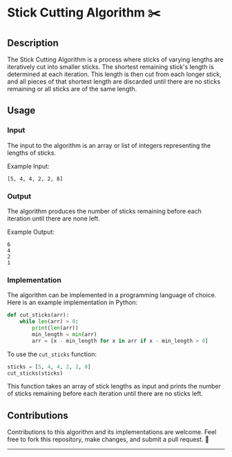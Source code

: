 
# Stick Cutting Algorithm ✂️

## Description

The Stick Cutting Algorithm is a process where sticks of varying lengths are iteratively cut into smaller sticks. The shortest remaining stick's length is determined at each iteration. This length is then cut from each longer stick, and all pieces of that shortest length are discarded until there are no sticks remaining or all sticks are of the same length.

## Usage

### Input

The input to the algorithm is an array or list of integers representing the lengths of sticks.

Example Input:
```
[5, 4, 4, 2, 2, 8]
```

### Output

The algorithm produces the number of sticks remaining before each iteration until there are none left.

Example Output:
```
6
4
2
1
```

### Implementation

The algorithm can be implemented in a programming language of choice. Here is an example implementation in Python:

```python
def cut_sticks(arr):
    while len(arr) > 0:
        print(len(arr))
        min_length = min(arr)
        arr = [x - min_length for x in arr if x - min_length > 0]
```

To use the `cut_sticks` function:

```python
sticks = [5, 4, 4, 2, 2, 8]
cut_sticks(sticks)
```

This function takes an array of stick lengths as input and prints the number of sticks remaining before each iteration until there are no sticks left.

## Contributions

Contributions to this algorithm and its implementations are welcome. Feel free to fork this repository, make changes, and submit a pull request. 🚀

---

